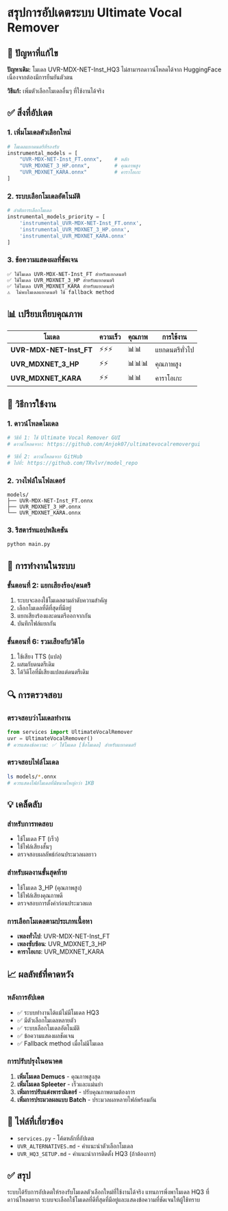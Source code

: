 # สรุปการอัปเดตระบบ Ultimate Vocal Remover

## 🎯 ปัญหาที่แก้ไข

**ปัญหาเดิม:** โมเดล UVR-MDX-NET-Inst_HQ3 ไม่สามารถดาวน์โหลดได้จาก HuggingFace เนื่องจากต้องมีการยืนยันตัวตน

**วิธีแก้:** เพิ่มตัวเลือกโมเดลอื่นๆ ที่ใช้งานได้จริง

## ✅ สิ่งที่อัปเดต

### 1. เพิ่มโมเดลตัวเลือกใหม่
```python
# โมเดลแยกดนตรีที่รองรับ
instrumental_models = [
    "UVR-MDX-NET-Inst_FT.onnx",    # หลัก
    "UVR_MDXNET_3_HP.onnx",        # คุณภาพสูง
    "UVR_MDXNET_KARA.onnx"         # คาราโอเกะ
]
```

### 2. ระบบเลือกโมเดลอัตโนมัติ
```python
# ลำดับการเลือกโมเดล
instrumental_models_priority = [
    'instrumental_UVR-MDX-NET-Inst_FT.onnx',
    'instrumental_UVR_MDXNET_3_HP.onnx',
    'instrumental_UVR_MDXNET_KARA.onnx'
]
```

### 3. ข้อความแสดงผลที่ชัดเจน
```
✅ ใช้โมเดล UVR-MDX-NET-Inst_FT สำหรับแยกดนตรี
✅ ใช้โมเดล UVR_MDXNET_3_HP สำหรับแยกดนตรี
✅ ใช้โมเดล UVR_MDXNET_KARA สำหรับแยกดนตรี
⚠️  ไม่พบโมเดลแยกดนตรี ใช้ fallback method
```

## 📊 เปรียบเทียบคุณภาพ

| โมเดล | ความเร็ว | คุณภาพ | การใช้งาน |
|-------|---------|--------|-----------|
| **UVR-MDX-NET-Inst_FT** | ⚡⚡⚡ | 📊📊 | แยกดนตรีทั่วไป |
| **UVR_MDXNET_3_HP** | ⚡⚡ | 📊📊📊 | คุณภาพสูง |
| **UVR_MDXNET_KARA** | ⚡⚡ | 📊📊 | คาราโอเกะ |

## 🚀 วิธีการใช้งาน

### 1. ดาวน์โหลดโมเดล
```bash
# วิธีที่ 1: ใช้ Ultimate Vocal Remover GUI
# ดาวน์โหลดจาก: https://github.com/Anjok07/ultimatevocalremovergui

# วิธีที่ 2: ดาวน์โหลดจาก GitHub
# ไปที่: https://github.com/TRvlvr/model_repo
```

### 2. วางไฟล์ในโฟลเดอร์
```
models/
├── UVR-MDX-NET-Inst_FT.onnx
├── UVR_MDXNET_3_HP.onnx
└── UVR_MDXNET_KARA.onnx
```

### 3. รีสตาร์ทแอปพลิเคชัน
```bash
python main.py
```

## 🎵 การทำงานในระบบ

### ขั้นตอนที่ 2: แยกเสียงร้อง/ดนตรี
1. ระบบจะลองใช้โมเดลตามลำดับความสำคัญ
2. เลือกโมเดลที่ดีที่สุดที่มีอยู่
3. แยกเสียงร้องและดนตรีออกจากกัน
4. บันทึกไฟล์แยกกัน

### ขั้นตอนที่ 6: รวมเสียงกับวิดีโอ
1. ใช้เสียง TTS (แปล)
2. ผสมกับดนตรีเดิม
3. ได้วิดีโอที่มีเสียงแปลแต่ดนตรีเดิม

## 🔍 การตรวจสอบ

### ตรวจสอบว่าโมเดลทำงาน
```python
from services import UltimateVocalRemover
uvr = UltimateVocalRemover()
# ควรแสดงข้อความ: ✅ ใช้โมเดล [ชื่อโมเดล] สำหรับแยกดนตรี
```

### ตรวจสอบไฟล์โมเดล
```bash
ls models/*.onnx
# ควรแสดงไฟล์โมเดลที่มีขนาดใหญ่กว่า 1KB
```

## 💡 เคล็ดลับ

### สำหรับการทดสอบ
- ใช้โมเดล FT (เร็ว)
- ใช้ไฟล์เสียงสั้นๆ
- ตรวจสอบผลลัพธ์ก่อนประมวลผลยาว

### สำหรับผลงานขั้นสุดท้าย
- ใช้โมเดล 3_HP (คุณภาพสูง)
- ใช้ไฟล์เสียงคุณภาพดี
- ตรวจสอบการตั้งค่าก่อนประมวลผล

### การเลือกโมเดลตามประเภทเนื้อหา
- **เพลงทั่วไป**: UVR-MDX-NET-Inst_FT
- **เพลงซับซ้อน**: UVR_MDXNET_3_HP
- **คาราโอเกะ**: UVR_MDXNET_KARA

## 📈 ผลลัพธ์ที่คาดหวัง

### หลังการอัปเดต
- ✅ ระบบทำงานได้แม้ไม่มีโมเดล HQ3
- ✅ มีตัวเลือกโมเดลหลายตัว
- ✅ ระบบเลือกโมเดลอัตโนมัติ
- ✅ ข้อความแสดงผลชัดเจน
- ✅ Fallback method เมื่อไม่มีโมเดล

### การปรับปรุงในอนาคต
1. **เพิ่มโมเดล Demucs** - คุณภาพสูงสุด
2. **เพิ่มโมเดล Spleeter** - เร็วและแม่นยำ
3. **เพิ่มการปรับแต่งพารามิเตอร์** - ปรับคุณภาพตามต้องการ
4. **เพิ่มการประมวลผลแบบ Batch** - ประมวลผลหลายไฟล์พร้อมกัน

## 🔗 ไฟล์ที่เกี่ยวข้อง

- `services.py` - โค้ดหลักที่อัปเดต
- `UVR_ALTERNATIVES.md` - คำแนะนำตัวเลือกโมเดล
- `UVR_HQ3_SETUP.md` - คำแนะนำการติดตั้ง HQ3 (ถ้าต้องการ)

## ✅ สรุป

ระบบได้รับการอัปเดตให้รองรับโมเดลตัวเลือกใหม่ที่ใช้งานได้จริง แทนการพึ่งพาโมเดล HQ3 ที่ดาวน์โหลดยาก ระบบจะเลือกใช้โมเดลที่ดีที่สุดที่มีอยู่และแสดงข้อความที่ชัดเจนให้ผู้ใช้ทราบ 